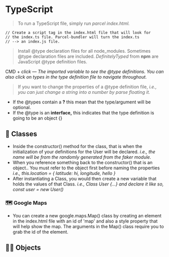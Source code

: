 # TypeScript

> To run a TypeScript file, simply run *parcel index.html.*

    // Create a script tag in the index.html file that will look for
    // the index.ts file. Parcel-bundler will turn the index.ts
    // --> an index.js file.

> Install @type declaration files for all node_modules.
Sometimes @type declaration files are included.
*DefinitelyTyped* from **npm** are JavaScript @type definition files.

CMD + *click  —  The imported variable to see the @type definitions.
You can also click on types in the type definition file to navigate throughout.*

> If you want to change the properties of a @type definition file,
*i.e., you can just change a string into a number by parse floating it.*

- If the @types contain a **?**  this mean that the type/argument will be optional.
- If the @type is an **interface,** this indicates that the type definition is going to be an object {}

## 🏓 Classes

- Inside the constructor() method for the class,
that is when the initialization of your definitions for the User will be declared.
*i.e., the name will be from the randomly generated from the faker module.*
- When you reference something back to the constructor() that is an object..
You must refer to the object first before naming the properties
*i.e., this.location = { latitude: hi, longitude, hello }*
- After instantiating a Class, you would then create a new variable that holds the values of that Class.
*i.e., Class User {...} and declare it like so, const user = new User()*

### 🗺 Google Maps

- You can create a new google.maps.Map() class by creating an element in the index.html file with an id of 'map' and also a style property that will help show the map. The arguments in the Map() class require you to grab the id of the element.

## 🚣‍♀️ Objects